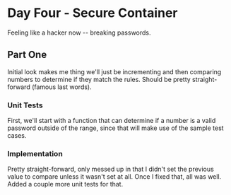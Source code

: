 # Day Four - Secure Container

Feeling like a hacker now -- breaking passwords.

## Part One

Initial look makes me thing we'll just be incrementing and then comparing numbers to determine if they match the rules. Should be pretty straight-forward (famous last words).

### Unit Tests

First, we'll start with a function that can determine if a number is a valid password outside of the range, since that will make use of the sample test cases.

### Implementation

Pretty straight-forward, only messed up in that I didn't set the previous value to compare unless it wasn't set at all. Once I fixed that, all was well. Added a couple more unit tests for that.


